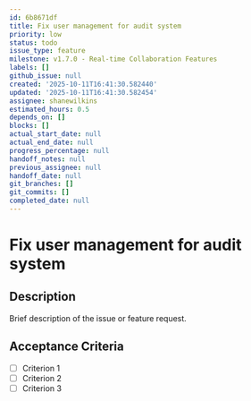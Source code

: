 ```yaml
---
id: 6b8671df
title: Fix user management for audit system
priority: low
status: todo
issue_type: feature
milestone: v1.7.0 - Real-time Collaboration Features
labels: []
github_issue: null
created: '2025-10-11T16:41:30.582440'
updated: '2025-10-11T16:41:30.582454'
assignee: shanewilkins
estimated_hours: 0.5
depends_on: []
blocks: []
actual_start_date: null
actual_end_date: null
progress_percentage: null
handoff_notes: null
previous_assignee: null
handoff_date: null
git_branches: []
git_commits: []
completed_date: null
---
```


# Fix user management for audit system

## Description

Brief description of the issue or feature request.

## Acceptance Criteria

- [ ] Criterion 1
- [ ] Criterion 2
- [ ] Criterion 3